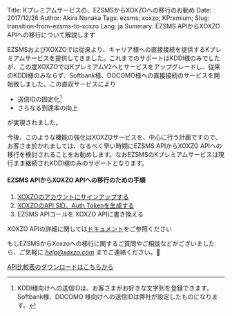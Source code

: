 Title: Kプレミアムサービスの、EZSMSからXOXZOへの移行のお勧め
Date: 2017/12/26
Author: Akira Nonaka
Tags: ezsms; xoxzo; KPremium;
Slug: transition-from-ezsms-to-xoxzo
Lang: ja
Summary: EZSMS APIからXOXZO APIへの移行について解説します

EZSMSおよびXOXZOでは従来より、キャリア様への直接接続を提供するKプレミアムサービスを提供してきました。これまでのサポートはKDDI様のみでしたが、この度XOXZOではKプレミアムV2へとサービスをアップグレードし、従来のKDDI様のみならず、Softbank様、DOCOMO様への直接接続のサービスを開始致しました。この直収サービスにより

- 送信IDの固定化[^1]
- さらなる到達率の向上

が実現されました。

今後、このような機能の強化はXOXZOサービスを、中心に行う計画ですので、お客さま於かれましては、なるべく早い時期にEZSMS APIからXOXZO APIへの移行を検討されることをお勧めします。なおEZSMSのKプレミアムサービスは現行まま継続されKDDI様のみのサポートとなります。

#### EZSMS APIからXOXZO APIへの移行のための手順

1. [XOXZOのアカウントにサインアップする](https://www.xoxzo.com/ja/accounts/signup/)
1. [XOXZOのAPI SID、Auth Tokenを生成する](https://www.xoxzo.com/ja/you/profile/)
1. EZSMS APIコールを XOXZO APIに書き換える

XOXZO APIの詳細に関しては[ドキュメント](http://docs.xoxzo.com/ja/)をご参照ください

もしEZSMSからXoxzoへの移行に関するご質問やご相談などがございましたら、ご気軽に *help@xoxzo.com* までご連絡ください。

[API比較表のダウンロードはこちらから]({filename}/images/pdf/EZSMS−XOXZO−API比較表.pdf)

[^1]:KDDI様向けへの送信IDは、お客さまがお好きな文字列を登録できます。Softbank様、DOCOMO 様向けへの送信IDは弊社が設定したものになります。

